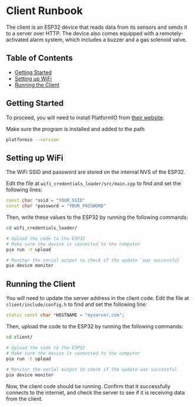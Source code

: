# Client Runbook

The client is an ESP32 device that reads data from its sensors and sends it to a server over HTTP. The device also comes
equipped with a remotely-activated alarm system, which includes a buzzer and a gas solenoid valve.

## Table of Contents

- [Getting Started](#getting-started)
- [Setting up WiFi](#setting-up-wifi)
- [Running the Client](#running-the-client)

## Getting Started

To proceed, you will need to install PlatformIO from [their website](https://platformio.org/install).

Make sure the program is installed and added to the path

```bash
platformio --version
```

## Setting up WiFi

The WiFi SSID and password are stored on the internal NVS of the ESP32.

Edit the file at `wifi_credentials_loader/src/main.cpp` to find and set the following lines:

```cpp
const char *ssid = "YOUR_SSID"
const char *password = "YOUR_PASSWORD"
```

Then, write these values to the ESP32 by running the following commands:

```bash
cd wifi_credentials_loader/

# Upload the code to the ESP32
# Make sure the device is connected to the computer
pio run -t upload

# Monitor the serial output to check if the update `was successful
pio device monitor
```

## Running the Client

You will need to update the server address in the client code. Edit the file at `client/include/config.h` to find and
set the following line:

```cpp
static const char *HOSTNAME = "myserver.com";
```

Then, upload the code to the ESP32 by running the following commands:

```bash
cd client/

# Upload the code to the ESP32
# Make sure the device is connected to the computer
pio run -t upload
  
# Monitor the serial output to check if the update was successful
pio device monitor
```

Now, the client code should be running. Confirm that it successfully connects to the internet, and check the server to
see if it is receiving data from the client.